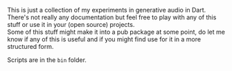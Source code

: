 This is just a collection of my experiments in generative audio in Dart.  
There's not really any documentation but feel free to play with any of this stuff or use it in your (open source) projects.  
Some of this stuff might make it into a pub package at some point, do let me know if any of this is useful and if you might find use for it in a more structured form.

Scripts are in the `bin` folder.